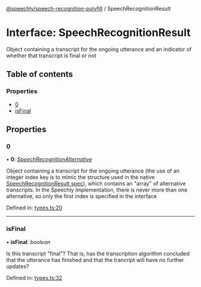 [@speechly/speech-recognition-polyfill](../README.md) / SpeechRecognitionResult

# Interface: SpeechRecognitionResult

Object containing a transcript for the ongoing utterance and an indicator of whether that transcript is final or not

## Table of contents

### Properties

- [0](speechrecognitionresult.md#0)
- [isFinal](speechrecognitionresult.md#isfinal)

## Properties

### 0

• **0**: [*SpeechRecognitionAlternative*](speechrecognitionalternative.md)

Object containing a transcript for the ongoing utterance (the use of an integer index key is to mimic the
structure used in the native [SpeechRecognitionResult spec](https://developer.mozilla.org/en-US/docs/Web/API/SpeechRecognitionResult)),
which contains an "array" of alternative transcripts. In the Speechly implementation, there is never more than one
alternative, so only the first index is specified in the interface

Defined in: [types.ts:20](https://github.com/JamesBrill/speech-recognition-polyfill/blob/HEAD/src/types.ts#L20)

___

### isFinal

• **isFinal**: *boolean*

Is this transcript "final"? That is, has the transcription algorithm concluded that the utterance has finished and
that the trancript will have no further updates?

Defined in: [types.ts:32](https://github.com/JamesBrill/speech-recognition-polyfill/blob/HEAD/src/types.ts#L32)
